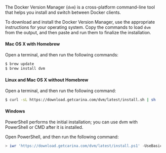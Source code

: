 The Docker Version Manager (`dvm`) is a cross-platform command-line tool that helps you install and switch between Docker clients.

To download and install the Docker Version Manager, use the appropriate instructions for your operating system.
Copy the commands to load `dvm` from the output, and then paste and run them to finalize the installation.

#### Mac OS X with Homebrew

Open a terminal, and then run the following commands:

```bash
$ brew update
$ brew install dvm
```

#### Linux and Mac OS X without Homebrew

Open a terminal, and then run the following command:

```bash
$ curl -sL https://download.getcarina.com/dvm/latest/install.sh | sh
```

#### Windows

PowerShell performs the initial installation; you can use dvm with PowerShell or
CMD after it is installed.

Open PowerShell, and then run the following command:

```powershell
> iwr 'https://download.getcarina.com/dvm/latest/install.ps1' -UseBasicParsing | iex
```
